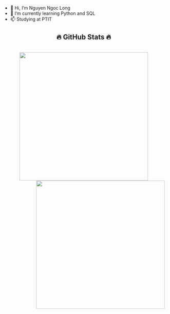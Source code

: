 - 👋 Hi, I’m Nguyen Ngoc Long
- 🌱 I’m currently learning Python and SQL
- 📫 Studying at PTIT

<!---
ZNLong2203/ZNLong2203 is a ✨ special ✨ repository because its `README.md` (this file) appears on your GitHub profile.
You can click the Preview link to take a look at your changes.
--->
<h2 align="center">🔥 GitHub Stats 🔥</h2>
<!-- https://github.com/anuraghazra/github-readme-stats -->

<br>
<div align=center>
  <a href="#" title="ZNLong2203">
    <img width="400" align="center" src="https://github-readme-stats.vercel.app/api/top-langs/?username=ZNLong2203&hide=c%23,powershell,Mathematica,Ruby,Objective-C,Objective-C%2b%2b,Cuda&title_color=61dafb&text_color=ffffff&icon_color=61dafb&bg_color=20232a&langs_count=8&layout=compact&border_color=61dafb&hide_border=true" />
  </a>
  <a href="#" title="ZNLong2203">
    <img align="right" width="400" src="https://github-readme-stats.vercel.app/api?username=ZNLong2203&show_icons=true&theme=react&border_color=61dafb&hide_border=true" />
  </a>
</div>


